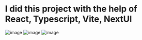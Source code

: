 # I did this project with the help of React, Typescript, Vite, NextUI

![image](https://github.com/SanchezsX/Todo/assets/113286578/5f77e736-63b3-47a3-a291-ea206d700a6f)
![image](https://github.com/SanchezsX/Todo/assets/113286578/70dc4807-0c62-4276-8664-e4a185b1739f)
![image](https://github.com/SanchezsX/Todo/assets/113286578/b0695a2d-19c3-4176-9834-febe00b13744)

